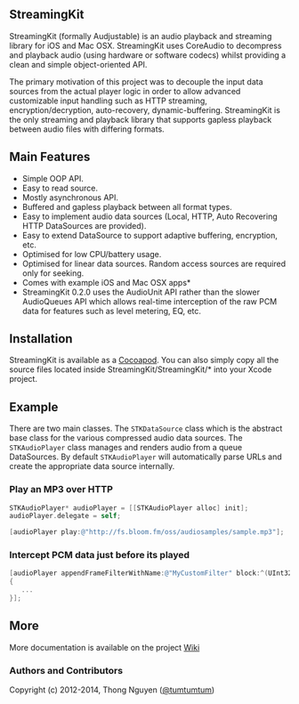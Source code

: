 ## StreamingKit

StreamingKit (formally Audjustable) is an audio playback and streaming library for iOS and Mac OSX.  StreamingKit uses CoreAudio to decompress and playback audio (using hardware or software codecs) whilst providing a clean and simple object-oriented API.

The primary motivation of this project was to decouple the input data sources from the actual player logic in order to allow advanced customizable input handling such as HTTP streaming, encryption/decryption, auto-recovery, dynamic-buffering. StreamingKit is the only streaming and playback library that supports gapless playback between audio files with differing formats.

## Main Features

* Simple OOP API.
* Easy to read source.
* Mostly asynchronous API.
* Buffered and gapless playback between all format types.
* Easy to implement audio data sources (Local, HTTP, Auto Recovering HTTP DataSources are provided).
* Easy to extend DataSource to support adaptive buffering, encryption, etc.
* Optimised for low CPU/battery usage.
* Optimised for linear data sources. Random access sources are required only for seeking.
* Comes with example iOS and Mac OSX apps* 
* StreamingKit 0.2.0 uses the AudioUnit API rather than the slower AudioQueues API which allows real-time interception of the raw PCM data for features such as level metering, EQ, etc.

## Installation

StreamingKit is available as a [Cocoapod](http://cocoapods.org/?q=StreamingKit). You can also simply copy all the source files located inside StreamingKit/StreamingKit/* into your Xcode project.

## Example

There are two main classes.  The `STKDataSource` class which is the abstract base class for the various compressed audio data sources. The `STKAudioPlayer` class manages and renders audio from a queue DataSources. By default `STKAudioPlayer` will automatically parse URLs and create the appropriate data source internally.

### Play an MP3 over HTTP



```objective-c
STKAudioPlayer* audioPlayer = [[STKAudioPlayer alloc] init];
audioPlayer.delegate = self;

[audioPlayer play:@"http://fs.bloom.fm/oss/audiosamples/sample.mp3"];
```


### Intercept PCM data just before its played

```objective-c
[audioPlayer appendFrameFilterWithName:@"MyCustomFilter" block:^(UInt32 channelsPerFrame, UInt32 bytesPerFrame, UInt32 frameCount, void* frames)
{
   ...
}];
````


## More

More documentation is available on the project [Wiki](https://github.com/tumtumtum/StreamingKit/wiki)

### Authors and Contributors
Copyright (c) 2012-2014, Thong Nguyen ([@tumtumtum](http://www.twitter.com/tumtumtum))
